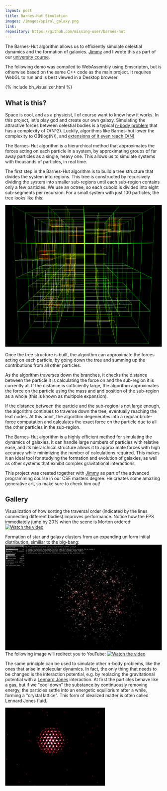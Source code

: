 ```yaml
---
layout: post
title: Barnes-Hut Simulation
images: /images/spiral_galaxy.png
link: 
repository: https://github.com/missing-user/barnes-hut
---
```

The Barnes-Hut algorithm allows us to efficiently simulate celestial dynamics and the formation of galaxies. [Jimmy](https://instagram.com/j_adel__) and I wrote this as part of our [university course](https://www.tum.de/en/studies/degree-programs/detail/computational-science-and-engineering-cse-master-of-science-msc).

The following demo was compiled to WebAssembly using Emscripten, but is otherwise based on the same C++ code as the main project. It requires WebGL to run and is best viewed in a Desktop browser. 

{% include bh_visualizer.html %}

## What is this?

Space is cool, and as a physicist, I of course want to know how it works. In this project, let's play god and create our own galaxy. Simulating the attractive forces between celestial bodies is a typical [n-body problem](https://en.wikipedia.org/wiki/N-body_problem) that has a complexity of O(N^2). Luckily, algorithms like Barnes-hut lower the complexity to O(Nlog(N)), and [extensions of it even reach O(N)](https://en.wikipedia.org/wiki/Fast_multipole_method)

The Barnes-Hut algorithm is a hierarchical method that approximates the forces acting on each particle in a system, by approximating groups of far away particles as a single, heavy one. This allows us to simulate systems with thousands of particles, in real time.

The first step in the Barnes-Hut algorithm is to build a tree structure that divides the system into regions. This tree is constructed by recursively dividing the system into smaller sub-regions until each sub-region contains only a few particles. We use an octree, so each cuboid is divided into eight sub-segments per recursion. For a small system with just 100 particles, the tree looks like this:

![](/images/tree_100_particles.png "Octree with 100 Particles")

Once the tree structure is built, the algorithm can approximate the forces acting on each particle, by going down the tree and summing up the contributions from all other particles. 

As the algorithm traverses down the branches, it checks the distance between the particle it is calculating the force on and the sub-region it is currently at. If the distance is sufficiently large, the algorithm approximates the force on the particle using the mass and and position of the sub-region as a whole (this is known as multipole expansion). 

If the distance between the particle and the sub-region is not large enough, the algorithm continues to traverse down the tree, eventually reaching the leaf nodes. At this point, the algorithm degenerates into a regular brute-force computation and calculates the exact force on the particle due to all the other particles in the sub-region.

The Barnes-Hut algorithm is a highly efficient method for simulating the dynamics of galaxies. It can handle large numbers of particles with relative ease, and its hierarchical structure allows it to approximate forces with high accuracy while minimizing the number of calculations required. This makes it an ideal tool for studying the formation and evolution of galaxies, as well as other systems that exhibit complex gravitational interactions.

T﻿his project was created together with [Jimmy](https://instagram.com/j_adel__) as part of the advanced programming course in our CSE masters degree. He creates some amazing generative art, so make sure to check him out!

## G﻿allery
Visualization of how sorting the traversal order (indicated by the lines connecting different bodies) improves performance. Notice how the FPS immediately jump by 20% when the scene is Morton ordered:
[![Watch the video](https://img.youtube.com/vi/SRe4MOF6JOs/maxresdefault.jpg)](https://youtu.be/SRe4MOF6JOs)



Formation of star and galaxy clusters from an expanding uniform initial distribution, similiar to the big-bang: 
![](/images/bigbang_clustering.png)
The following image will redirect you to YouTube:
[![Watch the video](https://img.youtube.com/vi/K-4VUi-bIeo/maxresdefault.jpg)](https://youtu.be/K-4VUi-bIeo)

The same principle can be used to simulate  other n-body problems, like the ones that arise in molecular dynamics. In fact, the only thing that needs to be changed is the interaction potential, e.g. by replacing the gravitational potential with a [Lennard Jones](https://en.wikipedia.org/wiki/Lennard-Jones_potential) interaction. At first the particles behave like a gas, but if we "cool down" the substance by continuously removing energy, the particles settle into an energetic equilibrium after a while, forming a "crystal lattice". This form of idealized matter is often called Lennard Jones fluid.

![](/images/hexagonal_structure.png)
